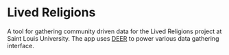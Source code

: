# Lived Religions

A tool for gathering community driven data for the Lived Religions project at Saint Louis University.  The app uses [DEER](https://github.com/CenterForDigitalHumanities/deer) to power various data gathering interface. 
